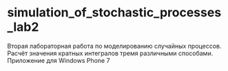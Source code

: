 simulation_of_stochastic_processes_lab2
=======================================

Вторая лабораторная работа по моделированию случайных процессов. Расчёт значения кратных интегралов тремя различными способами. Приложение для Windows Phone 7
